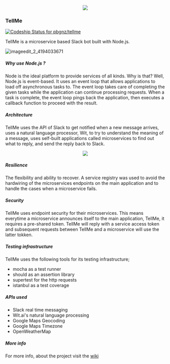 <p align="center"> 
 <img src="https://user-images.githubusercontent.com/20388583/27060169-fa6f7d46-4fa8-11e7-88ea-c30f05ef5adb.png">
</p>

### TellMe  
[ ![Codeship Status for pbgnz/tellme](https://app.codeship.com/projects/583c80a0-35a0-0135-20a5-52cee2b34c43/status?branch=master)](https://app.codeship.com/projects/227100)

TellMe is a microservice based Slack bot built with Node.js. 

![imageedit_2_4194033671](https://user-images.githubusercontent.com/20388583/27765660-d8410f0a-5e85-11e7-9bbf-6efb139ba055.png)

##### Why use Node.js ?
Node is the ideal platform to provide services of all kinds. Why is that? Well, Node.js is event-based. It uses an event loop that allows applications to load off asynchronous tasks to. The event loop takes care of completing the given tasks while the application can continue processing requests. When a task is complete, the event loop pings back the application, then executes a callback function to proceed with the result.


##### Architecture
TellMe uses the API of Slack to get notified when a new message arrives, uses a natural language processor, Wit, to try to understand the meaning of a message, uses self-built applications called microservices to find out what to reply, and send the reply back to Slack.

<p align="center"> 
 <img src="https://user-images.githubusercontent.com/20388583/27765953-5d3d1cf0-5e8e-11e7-9cc7-a3fa719689a2.png">
</p>

##### Resilience
The flexibility and ability to recover. A service registry was used to avoid the hardwiring of the microservices endpoints on the main application and to handle the cases when a microservice fails.

##### Security
TellMe uses endpoint security for their microservices. This means everytime a microservice announces itself to the main application, TellMe, it requires a pre-shared token. TellMe will reply with a service access token and subsequent requests between TellMe and a microservice will use the latter tokken. 

##### Testing infrastructure
TellMe uses the following tools for its testing infrastructure;
- mocha as a test runner
- should as an assertion library
- supertest for the http requests
- istanbul as a test coverage 

##### APIs used
- Slack real time messaging
- Wit.ai's natural language processing
- Google Maps Geocoding
- Google Maps Timezone
- OpenWeatherMap

##### More info
For more info, about the project visit the [wiki](https://github.com/pbgnz/tellme/wiki)
